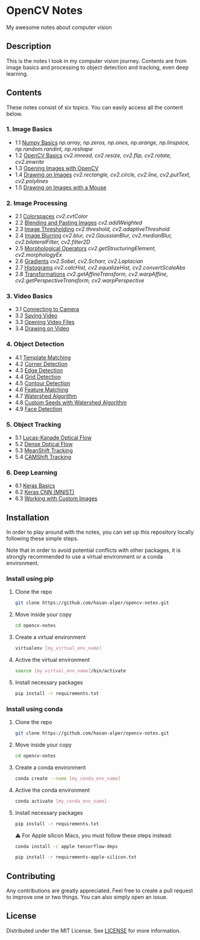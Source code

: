# OpenCV Notes
My awesome notes about computer vision

## Description
This is the notes I took in my computer vision journey. Contents are from image basics and processing to object detection and tracking, even deep learning. 

## Contents
These notes consist of six topics. You can easily access all the content below.

### 1. Image Basics
* 1.1 [Numpy Basics](01-IMAGE-BASICS/1.1-numpy-basics.ipynb) *np.array, np.zeros, np.ones, np.arange, np.linspace, np.random.randint, np.reshape*
* 1.2 [OpenCV Basics](01-IMAGE-BASICS/1.2-opencv-basics.ipynb) *cv2.imread, cv2.resize, cv2.flip, cv2.rotate, cv2.imwrite*
* 1.3 [Opening Images with OpenCV](01-IMAGE-BASICS/1.3-opening-images-with-opencv.py) 
* 1.4 [Drawing on Images](01-IMAGE-BASICS/1.4-drawing-on-images.ipynb) *cv2.rectangle, cv2.circle, cv2.line, cv2.putText, cv2.polylines*
* 1.5 [Drawing on Images with a Mouse](01-IMAGE-BASICS/1.5-drawing-on-images-with-a-mouse.py)

### 2. Image Processing
* 2.1 [Colorspaces](02-IMAGE-PROCESSING/2.1-colorspaces.ipynb) *cv2.cvtColor*
* 2.2 [Blending and Pasting Images](02-IMAGE-PROCESSING/2.2-blending-and-pasting-images.ipynb) *cv2.addWeighted*
* 2.3 [Image Thresholding](02-IMAGE-PROCESSING/2.3-image-thresholding.ipynb) *cv2.threshold, cv2.adaptiveThreshold* 
* 2.4 [Image Blurring](02-IMAGE-PROCESSING/2.4-image-blurring.ipynb) *cv2.blur, cv2.GaussianBlur, cv2.medianBlur, cv2.bilateralFilter, cv2.filter2D*
* 2.5 [Morphological Operators](02-IMAGE-PROCESSING/2.5-morphological-operators.ipynb)  *cv2.getStructuringElement, cv2.morphologyEx*
* 2.6 [Gradients](02-IMAGE-PROCESSING/2.6-gradients.ipynb) *cv2.Sobel, cv2.Scharr, cv2.Laplacian*
* 2.7 [Histograms](02-IMAGE-PROCESSING/2.7-histograms.ipynb) *cv2.calcHist, cv2.equalizeHist, cv2.convertScaleAbs*
* 2.8 [Transformations](02-IMAGE-PROCESSING/2.8-transformations.ipynb) *cv2.getAffineTransform, cv2.warpAffine, cv2.getPerspectiveTransform, cv2.warpPerspective*

### 3. Video Basics
* 3.1 [Connecting to Camera](03-VIDEO-BASICS/3.1-connecting-to-camera.py)
* 3.2 [Saving Video](03-VIDEO-BASICS/3.2-saving-video.py)
* 3.3 [Opening Video Files](03-VIDEO-BASICS/3.3-opening-video-files.py)
* 3.4 [Drawing on Video](03-VIDEO-BASICS/3.4-drawing-on-video.py)

### 4. Object Detection
* 4.1 [Template Matching](04-OBJECT-DETECTION/4.1-template-matching.ipynb)
* 4.2 [Corner Detection](04-OBJECT-DETECTION/4.2-corner-detection.ipynb)
* 4.3 [Edge Detection](04-OBJECT-DETECTION/4.3-edge-detection.ipynb)
* 4.4 [Grid Detection](04-OBJECT-DETECTION/4.4-grid-detection.ipynb)
* 4.5 [Contour Detection](04-OBJECT-DETECTION/4.5-contour-detection.ipynb)
* 4.6 [Feature Matching](04-OBJECT-DETECTION/4.6-feature-matching.ipynb)
* 4.7 [Watershed Algorithm](04-OBJECT-DETECTION/4.7-watershed-algorithm.ipynb)
* 4.8 [Custom Seeds with Watershed Algorithm](04-OBJECT-DETECTION/4.8-custom-seeds-with-watershed-algorithm.py)
* 4.9 [Face Detection](04-OBJECT-DETECTION/4.9-face-detection.ipynb)

### 5. Object Tracking
* 5.1 [Lucas-Kanade Optical Flow](05-OBJECT-TRACKING/5.1-lucas-kanade-optical-flow.py)
* 5.2 [Dense Optical Flow](05-OBJECT-TRACKING/5.2-dense-optical-flow.py)
* 5.3 [MeanShift Tracking](05-OBJECT-TRACKING/5.3-meanshift-tracking.py)
* 5.4 [CAMShift Tracking](05-OBJECT-TRACKING/5.4-camshift-tracking.py)

### 6. Deep Learning
* 6.1 [Keras Basics](06-DEEP-LEARNING/6.1-keras-basics.ipynb)
* 6.2 [Keras CNN (MNIST)](06-DEEP-LEARNING/6.2-keras-cnn-mnist.ipynb)
* 6.3 [Working with Custom Images](06-DEEP-LEARNING/6.3-deep-learning-custom-images.ipynb)

## Installation
In order to play around with the notes, you can set up this repository locally following these simple steps.

Note that in order to avoid potential conflicts with other packages, it is strongly recommended to use a virtual environment or a conda environment.

### Install using pip
1. Clone the repo
    ```sh
    git clone https://github.com/hasan-alper/opencv-notes.git
    ```
2. Move inside your copy
    ```sh
    cd opencv-notes
    ```
3. Create a virtual environment
    ```sh
    virtualenv [my_virtual_env_name]
    ```
4. Active the virtual environment
    ```sh
    source [my_virtual_env_name]/bin/activate
    ```
5. Install necessary packages
    ```sh
    pip install -r requirements.txt
    ```

### Install using conda

1. Clone the repo
    ```sh
    git clone https://github.com/hasan-alper/opencv-notes.git
    ```
2. Move inside your copy
    ```sh
    cd opencv-notes
    ```
3. Create a conda environment
    ```sh
    conda create --name [my_conda_env_name]
    ```
4. Active the conda environment
    ```sh
    conda activate [my_conda_env_name]
    ```
5. Install necessary packages
    ```sh
    pip install -r requirements.txt
    ```
     ⚠️ For Apple silicon Macs, you must follow these steps instead:
    ```sh
    conda install -c apple tensorflow-deps
    ```
    ```sh
    pip install -r requirements-apple-silicon.txt
    ```
     
## Contributing

Any contributions are greatly appreciated. Feel free to create a pull request to improve one or two things. You can also simply open an issue.

## License

Distributed under the MIT License. See [LICENSE](LICENSE) for more information.